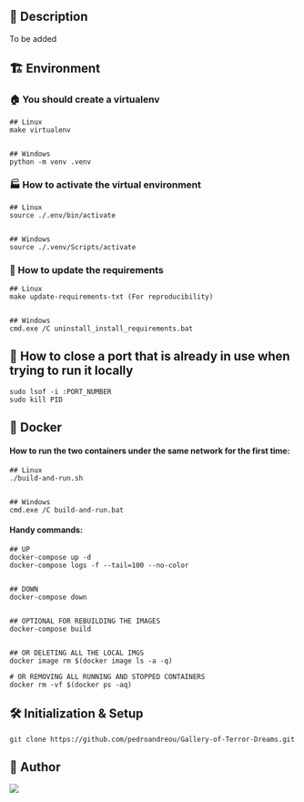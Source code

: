 ## 📰 Description
To be added


## :building_construction: Environment

### :house: You should create a virtualenv
```
## Linux
make virtualenv


## Windows
python -m venv .venv
```


### :factory: How to activate the virtual environment
```
## Linux
source ./.env/bin/activate


## Windows
source ./.venv/Scripts/activate
```


### :house_with_garden: How to update the requirements
```
## Linux
make update-requirements-txt (For reproducibility)


## Windows
cmd.exe /C uninstall_install_requirements.bat
```


## :hammer: How to close a port that is already in use when trying to run it locally
```
sudo lsof -i :PORT_NUMBER
sudo kill PID
```


## :whale: Docker
#### How to run the two containers under the same network for the first time:
```
## Linux
./build-and-run.sh


## Windows
cmd.exe /C build-and-run.bat
```

#### Handy commands:
```
## UP
docker-compose up -d
docker-compose logs -f --tail=100 --no-color


## DOWN
docker-compose down


## OPTIONAL FOR REBUILDING THE IMAGES
docker-compose build


## OR DELETING ALL THE LOCAL IMGS
docker image rm $(docker image ls -a -q)

# OR REMOVING ALL RUNNING AND STOPPED CONTAINERS
docker rm -vf $(docker ps -aq)
```


## 🛠 Initialization & Setup
    git clone https://github.com/pedroandreou/Gallery-of-Terror-Dreams.git


## :tophat: Author
<a href="https://www.linkedin.com/in/petrosandreou80/">
  <img align="center" src="https://img.shields.io/badge/Petros LinkedIn-0077B5?style=for-the-badge&logo=linkedin&logoColor=white" />
</a>

